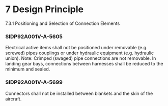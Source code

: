 # 7 Design Principle
7.3.1	Positioning and Selection of Connection Elements

### SIDP92A001V-A-5605
Electrical active items shall not be positioned under removable (e.g. screwed) pipes couplings or under hydraulic equipment (e.g. hydraulic union).
Note: Crimped (swaged) pipe connections are not removable.
In landing gear bays, connections between harnesses shall be reduced to the minimum and sealed.

### SIDP92A001V-A-5699
Connectors shall not be installed between blankets and the skin of the aircraft.

